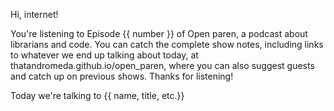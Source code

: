 
Hi, internet!

You're listening to Episode {{ number }} of Open paren, a podcast about librarians and code. You can catch the complete show notes, including links to whatever we end up talking about today, at thatandromeda.github.io/open_paren, where you can also suggest guests and catch up on previous shows. Thanks for listening!

Today we're talking to {{ name, title, etc.}}